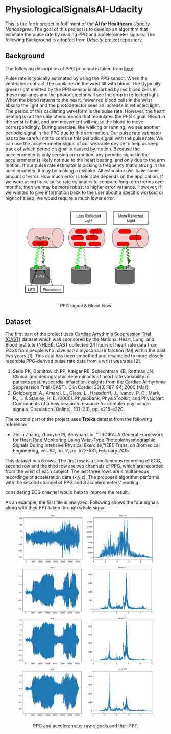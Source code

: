 # PhysiologicalSignalsAI-Udacity
This is the forth project in fulfilment of the **AI for Healthcare** *Udacity Nanodegree*. The goal of this project is to develop an algorithm that estimate the pulse rate by reading PPG and accelerometer signals. The following Background is adopted from [*Udacity* project repository](https://github.com/udacity/nd320-c4-wearable-data-project-starter).

## Background
The following description of PPG principal is taken from [here](https://github.com/udacity/nd320-c4-wearable-data-project-starter#physiological-mechanics-of-pulse-rate-estimation).

Pulse rate is typically estimated by using the PPG sensor. When the ventricles contract, the capilaries in the wrist fill with blood. The (typically green) light emitted by the PPG sensor is absorbed by red blood cells in these capilaries and the photodetector will see the drop in reflected light. When the blood returns to the heart, fewer red blood cells in the wrist absorb the light and the photodetector sees an increase in reflected light. The period of this oscillating waveform is the pulse rate.
However, the heart beating is not the only phenomenon that modulates the PPG signal. Blood in the wrist is fluid, and arm movement will cause the blood to move correspondingly. During exercise, like walking or running, we see another periodic signal in the PPG due to this arm motion. Our pulse rate estimator has to be careful not to confuse this periodic signal with the pulse rate.
We can use the accelerometer signal of our wearable device to help us keep track of which periodic signal is caused by motion. Because the accelerometer is only sensing arm motion, any periodic signal in the accelerometer is likely not due to the heart beating, and only due to the arm motion. If our pulse rate estimator is picking a frequency that's strong in the accelerometer, it may be making a mistake.
All estimators will have some amount of error. How much error is tolerable depends on the application. If we were using these pulse rate estimates to compute long term trends over months, then we may be more robust to higher error variance. However, if we wanted to give information back to the user about a specific workout or night of sleep, we would require a much lower error.

<figure>
  <p align="center">
  <img
  src="ppg_mechanics.png"
  alt="PPG"></p>
  <figcaption><p align="center">PPG signal & Blood Flow </p></figcaption>
</figure>

## Dataset
The first part of the project uses [Cardiac Arrythmia Suppression Trial (CAST)](https://physionet.org/content/crisdb/1.0.0/) dataset which was sponsored by the National Heart, Lung, and Blood Institute (NHLBI). CAST collected 24 hours of heart rate data from ECGs from people who have had a myocardial infarction (MI) within the past two years \[1\]. This data has been smoothed and resampled to more closely resemble PPG-derived pulse rate data from a wrist wearable \[2\].

1. Stein PK, Domitrovich PP, Kleiger RE, Schechtman KB, Rottman JN. Clinical and demographic determinants of heart rate variability in patients post myocardial infarction: insights from the Cardiac Arrhythmia Suppression Trial (CAST). Clin Cardiol 23(3):187-94; 2000 (Mar)
2. Goldberger, A., Amaral, L., Glass, L., Hausdorff, J., Ivanov, P. C., Mark, R., ... & Stanley, H. E. (2000). PhysioBank, PhysioToolkit, and PhysioNet: Components of a new research resource for complex physiologic signals. Circulation [Online]. 101 (23), pp. e215–e220.

The second part of the project uses **Troika** dataset from the following reference:
* Zhilin Zhang, Zhouyue Pi, Benyuan Liu, ‘‘TROIKA: A General Framework for Heart Rate Monitoring Using Wrist-Type Photoplethysmographic Signals During Intensive Physical Exercise,’’IEEE Trans. on Biomedical Engineering, vol. 62, no. 2, pp. 522-531, February 2015.

This dataset has 6 rows. The first row is a simultaneous recording of ECG, second row and the third row are two channels of PPG, which are recorded from the wrist of each subject. The last three rows are simultaneous recordings of acceleration data (x,y,z). The proposed algorithm performs with the second channel of PPG and 3 accelerometers’ reading.

considering ECG channel would help to improve the result.

As an example, the first file is analyzed. Following shows the four signals along with their FFT taken through whole signal.

<figure>
  <p align="center">
  <img
  src="signals.JPG"
  alt="signals"></p>
  <figcaption><p align="center">PPG and accelerometer raw signals and their FFT. </p></figcaption>
</figure>


